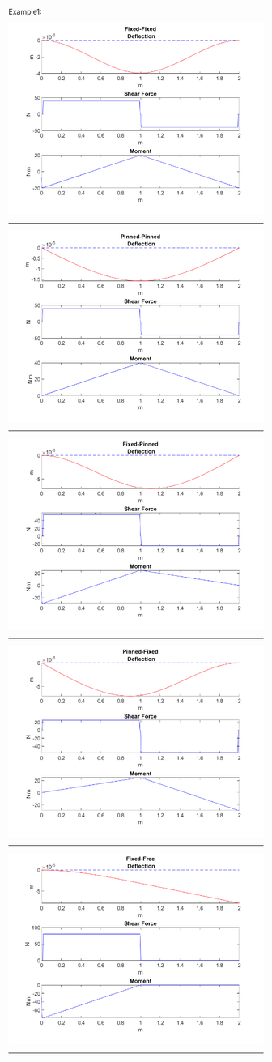 Example1:   

![](https://github.com/auralius/numerical-methods-with-matlab/blob/main/steady_euler_beam/figures/fixed-fixed.png)

-------------------------

![](https://github.com/auralius/numerical-methods-with-matlab/blob/main/steady_euler_beam/figures/pinned-pinned.png)

-------------------------

![](https://github.com/auralius/numerical-methods-with-matlab/blob/main/steady_euler_beam/figures/fixed-pinned.png)

-------------------------

![](https://github.com/auralius/numerical-methods-with-matlab/blob/main/steady_euler_beam/figures/pinned-fixed.png)

-------------------------

![](https://github.com/auralius/numerical-methods-with-matlab/blob/main/steady_euler_beam/figures/fixed-free.png)

-------------------------
